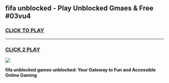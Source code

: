 
## fifa unblocked - Play Unblocked Gmaes & Free #03vu4
<h3>
<a href="https://news.freeplayer.one?title=fifa_unblocked&ref=26F">CLICK TO PLAY</a></h3>
<hr>

<h3>
<a href="https://news.freeplayer.one?title=fifa_unblocked&ref=26F">CLICK 2 PLAY</a>
  
</h3>

<a href="https://news.freeplayer.one?title=fifa_unblocked&ref=26F/"><img src="https://clearcache.store/games.png"></a>


**fifa unblocked games unblocked: Your Gateway to Fun and Accessible Online Gaming**
